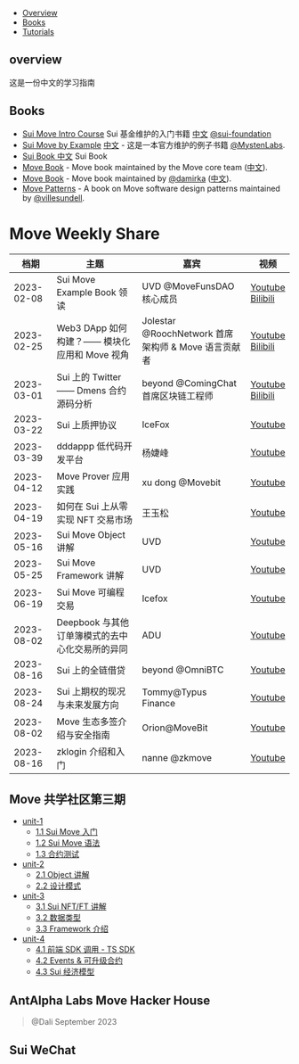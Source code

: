 - [Overview](#overview)
- [Books](#books)
- [Tutorials](#MoveWeekly)


## overview 
这是一份中文的学习指南


## Books
- [Sui Move Intro Course](https://intro.sui-book.com/) Sui 基金维护的入门书籍  [中文](https://intro-zh.sui-book.com/)  [@sui-foundation](https://github.com/sui-foundation/sui-move-intro-course)
- [Sui Move by Example](https://examples.sui.io/) [中文](https://examples.sui-book.com/) - 这是一本官方维护的例子书籍 [@MystenLabs](https://github.com/MystenLabs).
- [Sui Book 中文](https://sui-book.com) Sui Book
- [Move Book](https://move-language.github.io/move/) - Move book maintained by the Move core team ([中文](https://github.com/move-language/move/tree/main/language/documentation/book/translations/move-book-zh)).
- [Move Book](https://move-book.com/) - Move book maintained by [@damirka](https://github.com/damirka) ([中文](https://move-book.com/cn/)).
- [Move Patterns](https://www.move-patterns.com/) - A book on Move software design patterns maintained by [@villesundell](https://github.com/villesundell).


# Move Weekly Share

| 档期                                                                                           | 主题                                              | 嘉宾                                                    | 视频                                                                           |
|------------------------------------------------------------------------------------------------|---------------------------------------------------|---------------------------------------------------------|--------------------------------------------------------------------------------|
| 2023-02-08 | Sui Move Example Book 领读                    | UVD @MoveFunsDAO 核心成员                           | [Youtube](https://youtu.be/t69v_gVfQQg) <br>[Bilibili](https://t.co/s1Z3av5oVw) |
| 2023-02-25 | Web3 DApp 如何构建？—— 模块化应用和 Move 视角 | Jolestar @RoochNetwork 首席架构师 & Move 语言贡献者 | [Youtube](https://youtu.be/XB2Nq63o3v8) <br>[Bilibili](https://t.co/CGuyIJNEDe) |
| 2023-03-01 | Sui 上的 Twitter —— Dmens 合约源码分析        | beyond @ComingChat 首席区块链工程师                  | [Youtube](https://youtu.be/8xWL9Rp9S3E) <br>[Bilibili](https://t.co/fYdF9UwOK5) |
| 2023-03-22 | Sui 上质押协议                    | IceFox                            | [Youtube](https://www.youtube.com/watch?v=n0XuoQSMCzY) |
| 2023-03-39 | dddappp 低代码开发平台 | 杨婕峰  | [Youtube](https://www.youtube.com/watch?v=tFnHwhYrgaU) |
| 2023-04-12 | Move Prover 应用实践        | xu dong @Movebit                   | [Youtube](https://www.youtube.com/watch?v=ImfpjezaeJU) |
| 2023-04-19 | 如何在 Sui 上从零实现 NFT 交易市场                    | 王玉松                            | [Youtube](https://www.youtube.com/watch?v=JsZXB59y1pQ) |
| 2023-05-16 | Sui Move Object 讲解 | UVD  | [Youtube](https://www.youtube.com/watch?v=VYttU13a21U) |
| 2023-05-25 | Sui Move Framework 讲解        | UVD                    | [Youtube](https://www.youtube.com/watch?v=FwKlEdEifNk) |
| 2023-06-19 | Sui Move 可编程交易                    | Icefox                            | [Youtube](https://www.youtube.com/watch?v=KcioL82cDmw) |
| 2023-08-02 | Deepbook 与其他订单簿模式的去中心化交易所的异同 | ADU  | [Youtube](https://www.youtube.com/watch?v=FPhrH2xld3w) |
| 2023-08-16 | Sui 上的全链借贷        | beyond @OmniBTC                   | [Youtube](https://www.youtube.com/watch?v=yCp0EhXMfSY) |
| 2023-08-24 | Sui 上期权的现况与未来发展方向                    | Tommy@Typus Finance                            | [Youtube](https://www.youtube.com/watch?v=sC-27jUIxHA) |
| 2023-08-02 | Move 生态多签介绍与安全指南 | Orion@MoveBit  | [Youtube](https://www.youtube.com/watch?v=bYoablbK1zs) |
| 2023-08-16 | zklogin 介绍和入门        | nanne @zkmove                   | [Youtube](https://www.youtube.com/watch?v=igh-wYkv2sg) |


## Move 共学社区第三期

- [unit-1](https://github.com/movefuns/co-learn-sui/blob/main/courses/unit-1)
    - [1.1 Sui Move 入门](https://github.com/movefuns/co-learn-sui/blob/main/courses/unit-1/1-get-start/README.md)
    - [1.2 Sui Move 语法](https://github.com/movefuns/co-learn-sui/blob/main/courses/unit-1/2-syntax-of-sui-move/README.md)
    - [1.3 合约测试](https://github.com/movefuns/co-learn-sui/blob/main/courses/unit-1/3-move-test/README.md)
- [unit-2](https://github.com/movefuns/co-learn-sui/blob/main/courses/unit-2)
    - [2.1 Object 讲解](https://github.com/movefuns/co-learn-sui/blob/main/courses/unit-2/1-object/README.md)
    - [2.2 设计模式](https://github.com/movefuns/co-learn-sui/blob/main/courses/unit-2/2-patterns/README.md)
- [unit-3](https://github.com/movefuns/co-learn-sui/blob/main/courses/unit-3)
    - [3.1 Sui NFT/FT 讲解](https://github.com/movefuns/co-learn-sui/blob/main/courses/unit-3/1-NFT-FT/README.md)
    - [3.2 数据类型](https://github.com/movefuns/co-learn-sui/blob/main/courses/unit-3/2-data-structure/README.md)
    - [3.3 Framework 介绍](https://github.com/movefuns/co-learn-sui/blob/main/courses/unit-3/3-Framework/README.md)
- [unit-4](https://github.com/movefuns/co-learn-sui/blob/main/courses/unit-4)
    - [4.1 前端 SDK 调用 - TS SDK](https://github.com/movefuns/co-learn-sui/blob/main/courses/unit-4/1-ts-sdk/README.md)
    - [4.2 Events & 可升级合约](https://github.com/movefuns/co-learn-sui/blob/main/courses/unit-4/2-event-with-contract-upgrade/README.md)
    - [4.3 Sui 经济模型](https://github.com/movefuns/co-learn-sui/blob/main/courses/unit-4/3-sui-tokenomics/README.md)

## AntAlpha Labs Move Hacker House 
> @Dali September 2023


## Sui WeChat
